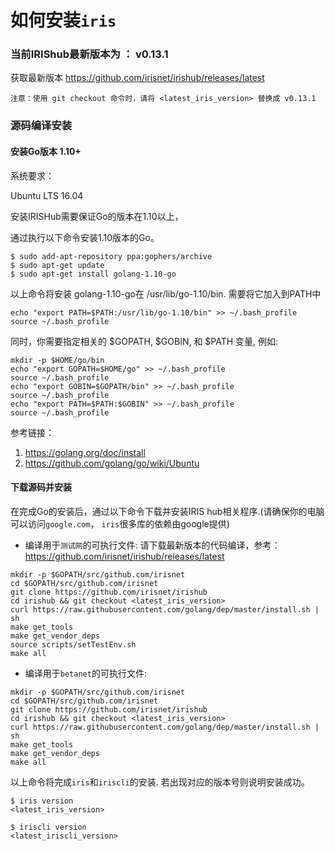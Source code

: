 # 如何安装`iris`

### 当前IRIShub最新版本为 ： v0.13.1
获取最新版本 https://github.com/irisnet/irishub/releases/latest
```
注意：使用 git checkout 命令时，请将 <latest_iris_version> 替换成 v0.13.1
```

### 源码编译安装

#### 安装Go版本 1.10+ 


系统要求：

Ubuntu LTS 16.04


安装IRISHub需要保证Go的版本在1.10以上，

通过执行以下命令安装1.10版本的Go。

```
$ sudo add-apt-repository ppa:gophers/archive
$ sudo apt-get update
$ sudo apt-get install golang-1.10-go
```

以上命令将安装 golang-1.10-go在 /usr/lib/go-1.10/bin. 需要将它加入到PATH中

```
echo "export PATH=$PATH:/usr/lib/go-1.10/bin" >> ~/.bash_profile
source ~/.bash_profile
```

同时，你需要指定相关的 $GOPATH, $GOBIN, 和 $PATH 变量, 例如:

```
mkdir -p $HOME/go/bin
echo "export GOPATH=$HOME/go" >> ~/.bash_profile
source ~/.bash_profile
echo "export GOBIN=$GOPATH/bin" >> ~/.bash_profile
source ~/.bash_profile
echo "export PATH=$PATH:$GOBIN" >> ~/.bash_profile
source ~/.bash_profile
```

参考链接：

1. https://golang.org/doc/install
2. https://github.com/golang/go/wiki/Ubuntu



#### 下载源码并安装


在完成Go的安装后，通过以下命令下载并安装IRIS hub相关程序.(请确保你的电脑可以访问`google.com`， `iris`很多库的依赖由google提供)

* 编译用于`测试网`的可执行文件:
请下载最新版本的代码编译，参考：https://github.com/irisnet/irishub/releases/latest
```
mkdir -p $GOPATH/src/github.com/irisnet
cd $GOPATH/src/github.com/irisnet
git clone https://github.com/irisnet/irishub
cd irishub && git checkout <latest_iris_version>
curl https://raw.githubusercontent.com/golang/dep/master/install.sh | sh
make get_tools
make get_vendor_deps
source scripts/setTestEnv.sh
make all
```

* 编译用于`betanet`的可执行文件:
```
mkdir -p $GOPATH/src/github.com/irisnet
cd $GOPATH/src/github.com/irisnet
git clone https://github.com/irisnet/irishub
cd irishub && git checkout <latest_iris_version>
curl https://raw.githubusercontent.com/golang/dep/master/install.sh | sh
make get_tools
make get_vendor_deps
make all
```

以上命令将完成`iris`和`iriscli`的安装. 若出现对应的版本号则说明安装成功。

```
$ iris version
<latest_iris_version>
    
$ iriscli version
<latest_iriscli_version>
```
